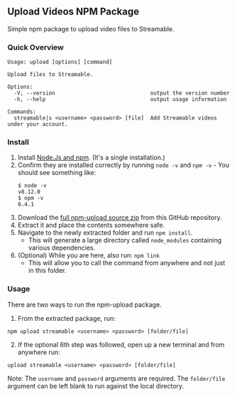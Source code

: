 ## Upload Videos NPM Package

Simple npm package to upload video files to Streamable.

### Quick Overview
```
Usage: upload [options] [command]

Upload files to Streamable.

Options:
  -V, --version                              output the version number
  -h, --help                                 output usage information

Commands:
  streamable|s <username> <password> [file]  Add Streamable videos under your account.
```

### Install

  1. Install [Node.Js and npm](https://nodejs.org/en/). (It's a single installation.)
  2. Confirm they are installed correctly by running `node -v` and `npm -v`
    - You should see something like:
      ```
      $ node -v
      v8.12.0
      $ npm -v
      6.4.1
      ```
  3. Download the [full npm-upload source zip](https://github.com/mathison42/npm-upload/archive/master.zip) from this GitHub repository.
  4. Extract it and place the contents somewhere safe.
  5. Navigate to the newly extracted folder and run `npm install`.
      - This will generate a large directory called `node_modules` containing various dependencies.
  6. (Optional) While you are here, also run: `npm link`
      - This will allow you to call the command from anywhere and not just in this folder.

### Usage

There are two ways to run the npm-upload package.

  1. From the extracted package, run:

    npm upload streamable <username> <password> [folder/file]

  2. If the optional 6th step was followed, open up a new terminal and from anywhere run:

    upload streamable <username> <password> [folder/file]

  Note: The `username` and `password` arguments are required. The `folder/file` argument can  be left blank to run against the local directory.
